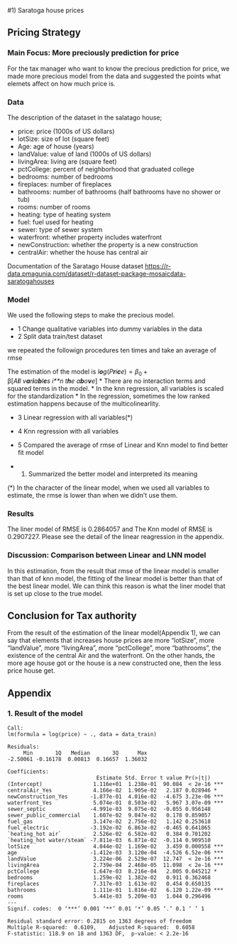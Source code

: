<!--   pdf_document: default
 md_document -->

\#1) Saratoga house prices

## Pricing Strategy

### Main Focus: More preciously prediction for price

For the tax manager who want to know the precious prediction for price,
we made more precious model from the data and suggested the points what
elemets affect on how much price is.

### Data

The description of the dataset in the salatago house;

-   price: price (1000s of US dollars)
-   lotSize: size of lot (square feet)
-   Age: age of house (years)
-   landValue: value of land (1000s of US dollars)
-   livingArea: living are (square feet)
-   pctCollege: percent of neighborhood that graduated college
-   bedrooms: number of bedrooms
-   fireplaces: number of fireplaces
-   bathrooms: number of bathrooms (half bathrooms have no shower or
    tub)
-   rooms: number of rooms
-   heating: type of heating system
-   fuel: fuel used for heating
-   sewer: type of sewer system
-   waterfront: whether property includes waterfront
-   newConstruction: whether the property is a new construction
-   centralAir: whether the house has central air

Documentation of the Saratago House dataset
<https://r-data.pmagunia.com/dataset/r-dataset-package-mosaicdata-saratogahouses>

### Model

We used the following steps to make the precious model.

-   1 Change qualitative variables into dummy variables in the data
-   2 Split data train/test dataset

<Repeat start> we repeated the followign procedures ten times and take
an average of rmse

The estimation of the model is
*l**o**g*(*P**r**i**c**e*) = *β*<sub>0</sub> + β\[*A**l**l* *v**a**r**i**a**b**l**e**s* *i**n* *t**h**e* *a**b**o**v**e*\]
\* There are no interaction terms and squared terms in the model. \* In
the knn regression, all variables is scaled for the standardization \*
In the regression, sometimes the low ranked estimation happens because
of the multicolinearlity.

-   3 Linear regression with all variables(\*)

-   4 Knn regression with all variables <up to this>

-   5 Compared the average of rmse of Linear and Knn model to find
    better fit model

-   1.  Summarized the better model and interpreted its meaning

(\*) In the character of the linear model, when we used all variables to
estimate, the rmse is lower than when we didn’t use them.

### Results

The liner model of RMSE is 0.2864057 and The Knn model of RMSE is
0.2907227. Please see the detail of the linear reagression in the
appendix.

### Discussion: Comparison between Linear and LNN model

In this estimation, from the result that rmse of the linear model is
smaller than that of knn model, the fitting of the linear model is
better than that of the best linear model. We can think this reason is
what the liner model that is set up close to the true model.

## Conclusion for Tax authority

From the result of the estimation of the linear model(Appendix 1), we
can say that elements that increases house prices are more “lotSize”,
more “landValue”, more “livingArea”, more “pctCollege”, more
“bathrooms”, the existence of the central Air and the waterfront. On the
other hands, the more age house got or the house is a new constructed
one, then the less price house get.

## Appendix

### 1. Result of the model


    Call:
    lm(formula = log(price) ~ ., data = data_train)

    Residuals:
         Min       1Q   Median       3Q      Max 
    -2.50061 -0.16178  0.00813  0.16657  1.36032 

    Coefficients:
                                Estimate Std. Error t value Pr(>|t|)    
    (Intercept)                1.116e+01  1.238e-01  90.084  < 2e-16 ***
    centralAir_Yes             4.166e-02  1.905e-02   2.187 0.028946 *  
    newConstruction_Yes       -1.877e-01  4.016e-02  -4.675 3.23e-06 ***
    waterfront_Yes             5.074e-01  8.503e-02   5.967 3.07e-09 ***
    sewer_septic              -4.991e-03  9.075e-02  -0.055 0.956148    
    sewer_public_commercial    1.607e-02  9.047e-02   0.178 0.859057    
    fuel_gas                   3.147e-02  2.756e-02   1.142 0.253618    
    fuel_electric             -3.192e-02  6.863e-02  -0.465 0.641865    
    `heating_hot air`          2.526e-02  6.582e-02   0.384 0.701202    
    `heating_hot water/steam` -7.811e-03  6.871e-02  -0.114 0.909510    
    lotSize                    4.044e-02  1.169e-02   3.459 0.000558 ***
    age                       -1.412e-03  3.120e-04  -4.526 6.52e-06 ***
    landValue                  3.224e-06  2.529e-07  12.747  < 2e-16 ***
    livingArea                 2.739e-04  2.468e-05  11.098  < 2e-16 ***
    pctCollege                 1.647e-03  8.216e-04   2.005 0.045212 *  
    bedrooms                   1.259e-02  1.382e-02   0.911 0.362468    
    fireplaces                 7.317e-03  1.613e-02   0.454 0.650135    
    bathrooms                  1.111e-01  1.816e-02   6.120 1.22e-09 ***
    rooms                      5.441e-03  5.209e-03   1.044 0.296496    
    ---
    Signif. codes:  0 ‘***’ 0.001 ‘**’ 0.01 ‘*’ 0.05 ‘.’ 0.1 ‘ ’ 1

    Residual standard error: 0.2815 on 1363 degrees of freedom
    Multiple R-squared:  0.6109,    Adjusted R-squared:  0.6058 
    F-statistic: 118.9 on 18 and 1363 DF,  p-value: < 2.2e-16
